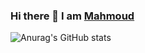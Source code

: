 ### Hi there 👋 I am [Mahmoud](razekmh.dev)

![Anurag's GitHub stats](https://github-readme-stats.vercel.app/api?username=razekmh&show_icons=true&theme=dark)


<!--
**razekmh/razekmh** is a ✨ _special_ ✨ repository because its `README.md` (this file) appears on your GitHub profile.

Here are some ideas to get you started:

- 🔭 I’m currently working on ...
- 🌱 I’m currently learning ...
- 👯 I’m looking to collaborate on ...
- 🤔 I’m looking for help with ...
- 💬 Ask me about ...
- 📫 How to reach me: ...
- 😄 Pronouns: ...
- ⚡ Fun fact: ...
-->
